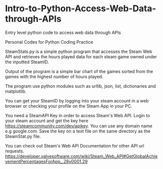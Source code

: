 # Intro-to-Python-Access-Web-Data-through-APIs
Entry level python code to access web data through APIs

Personal Codes for Python Coding Practice

SteamStats.py is a simple python program that accesses the Steam Web API and retrieves the hours played data for each steam game owned under the inputted SteamID.

Output of the program is a simple bar chart of the games sorted from the games with the highest number of hours played.

The program use python modules such as urllib, json, list, dictionaries and matplotlib.

You can get your SteamID by logging into your steam account in a web browser or checking your profile on the Steam App in your PC.

You need a SteamAPI Key in order to access Steam's Web API. Login to your steam account and get the key here https://steamcommunity.com/dev/apikey. You can use any domain name e.g google.com. Save the key on a text file on the same directory as the SteamStat.py file.

You can check out Steam's Web API Documentation for other API url requests. 
https://developer.valvesoftware.com/wiki/Steam_Web_API#GetGlobalAchievementPercentagesForApp_.28v0001.29
